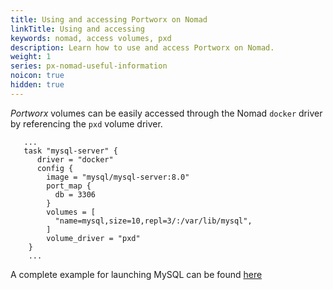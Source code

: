 ```yaml
---
title: Using and accessing Portworx on Nomad
linkTitle: Using and accessing
keywords: nomad, access volumes, pxd
description: Learn how to use and access Portworx on Nomad.
weight: 1
series: px-nomad-useful-information
noicon: true
hidden: true
---
```


_Portworx_ volumes can be easily accessed through the Nomad `docker` driver by referencing the `pxd` volume driver.

```text
   ...
   task "mysql-server" {
      driver = "docker"
      config {
        image = "mysql/mysql-server:8.0"
        port_map {
          db = 3306
        }
        volumes = [
          "name=mysql,size=10,repl=3/:/var/lib/mysql",
        ]
        volume_driver = "pxd"
    }
    ...
```

A complete example for launching MySQL can be found [here](https://github.com/portworx/terraporx/blob/master/hashi-porx/aws/nomad/examples/mysql.nomad)

